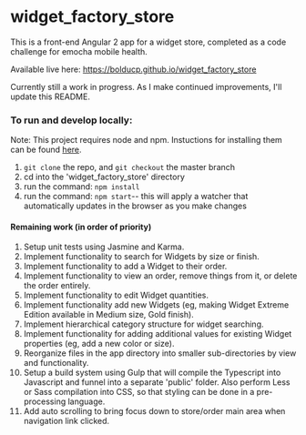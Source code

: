 # widget_factory_store
This is a front-end Angular 2 app for a widget store, completed as a code challenge for emocha mobile health.

Available live here: https://bolducp.github.io/widget_factory_store

Currently still a work in progress. As I make continued improvements, I'll update this README.

### To run and develop locally:
Note: This project requires node and npm. Instuctions for installing them can be found [here](https://docs.npmjs.com/getting-started/installing-node).

1. `git clone` the repo, and `git checkout` the master branch
2. cd into the 'widget_factory_store' directory
3. run the command: `npm install`
4. run the command: `npm start`-- this will apply a watcher that automatically updates in the browser as you make changes

#### Remaining work (in order of priority)
1. Setup unit tests using Jasmine and Karma. 
2. Implement functionality to search for Widgets by size or finish.
3. Implement functionality to add a Widget to their order.
4. Implement functionality to view an order, remove things from it, or delete the order entirely.
5. Implement functionality to edit Widget quantities.
6. Implement functionality add new Widgets (eg, making Widget Extreme Edition available in Medium size, Gold finish).
7. Implement hierarchical category structure for widget searching.
8. Implement functionality for adding additional values for existing Widget properties (eg, add a new color or size).
9. Reorganize files in the app directory into smaller sub-directories by view and functionality.
10. Setup a build system using Gulp that will compile the Typescript into Javascript and funnel into a separate 'public' folder. Also perform Less or Sass compilation into CSS, so that styling can be done in a pre-processing language.
11. Add auto scrolling to bring focus down to store/order main area when navigation link clicked.



